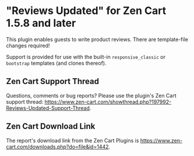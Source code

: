 # "Reviews Updated" for Zen Cart 1.5.8 and later

This plugin enables guests to write product reviews.  There are template-file changes required!

Support is provided for use with the built-in `responsive_classic` or `bootstrap` templates (and clones thereof).

## Zen Cart Support Thread

Questions, comments or bug reports?  Please use the plugin's Zen Cart support thread: https://www.zen-cart.com/showthread.php?197992-Reviews-Updated-Support-Thread.

## Zen Cart Download Link

The report's download link from the Zen Cart Plugins is  https://www.zen-cart.com/downloads.php?do=file&id=1442.